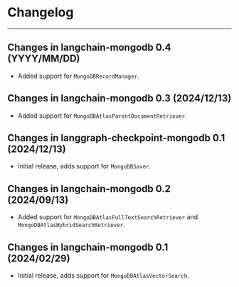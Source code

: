 # Changelog

---

## Changes in langchain-mongodb 0.4 (YYYY/MM/DD)

- Added support for `MongoDBRecordManager`.

## Changes in langchain-mongodb 0.3 (2024/12/13)

- Added support for `MongoDBAtlasParentDocumentRetriever`.

## Changes in langgraph-checkpoint-mongodb 0.1 (2024/12/13)

- Initial release, adds support for `MongoDBSaver`.

## Changes in langchain-mongodb 0.2 (2024/09/13)

- Added support for `MongoDBAtlasFullTextSearchRetriever` and `MongoDBAtlasHybridSearchRetriever`.

## Changes in langchain-mongodb 0.1 (2024/02/29)

- Initial release, adds support for `MongoDBAtlasVectorSearch`.
